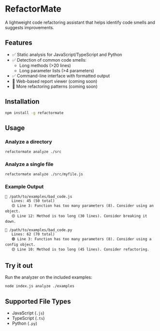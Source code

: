 # RefactorMate

A lightweight code refactoring assistant that helps identify code smells and suggests improvements.

## Features

- ✅ Static analysis for JavaScript/TypeScript and Python
- ✅ Detection of common code smells:
  - Long methods (>20 lines)
  - Long parameter lists (>4 parameters)
- ✅ Command-line interface with formatted output
- 🔄 Web-based report viewer (coming soon)
- 🔄 More refactoring patterns (coming soon)

## Installation

```bash
npm install -g refactormate
```

## Usage

### Analyze a directory
```bash
refactormate analyze ./src
```

### Analyze a single file
```bash
refactormate analyze ./src/myfile.js
```

### Example Output

```
📄 /path/to/examples/bad_code.js
   Lines: 45 (50 total)
   🟡 Line 3: Function has too many parameters (8). Consider using an object.
   🟡 Line 12: Method is too long (30 lines). Consider breaking it down.

📄 /path/to/examples/bad_code.py
   Lines: 62 (70 total)
   🟢 Line 3: Function has too many parameters (8). Consider using a config object.
   🟡 Line 10: Method is too long (45 lines). Consider refactoring.
```

## Try it out

Run the analyzer on the included examples:

```bash
node index.js analyze ./examples
```

## Supported File Types

- JavaScript (`.js`)
- TypeScript (`.ts`)
- Python (`.py`)
